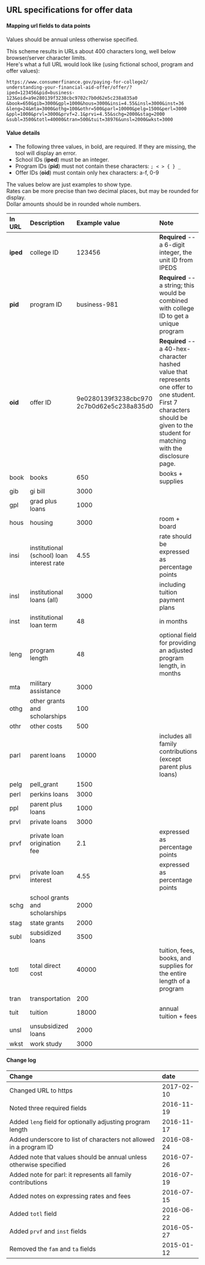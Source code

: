 ## URL specifications for offer data

#### Mapping url fields to data points
Values should be annual unless otherwise specified.

This scheme results in URLs about 400 characters long, well below browser/server character limits.  
Here's what a full URL would look like (using fictional school, program and offer values):  
```
https://www.consumerfinance.gov/paying-for-college2/
understanding-your-financial-aid-offer/offer/?
iped=123456&pid=business-123&oid=a9e280139f3238cbc9702c7b0d62e5c238a835a0
&book=650&gib=3000&gpl=1000&hous=3000&insi=4.55&insl=3000&inst=36
&leng=24&mta=3000&othg=100&othr=500&parl=10000&pelg=1500&perl=3000
&ppl=1000&prvl=3000&prvf=2.1&prvi=4.55&schg=2000&stag=2000
&subl=3500&totl=40000&tran=500&tuit=38976&unsl=2000&wkst=3000
```

#### Value details
- The following three values, in bold, are required. If they are missing, the tool will display an error.
- School IDs (**iped**) must be an integer.
- Program IDs (**pid**) must not contain these characters: `; < > { } _`
- Offer IDs (**oid**) must contain only hex characters: a-f, 0-9

The values below are just examples to show type.   
Rates can be more precise than two decimal places, but may be rounded for display.  
Dollar amounts should be in rounded whole numbers.  

In URL | Description | Example value | Note
:----- | :---------  | :------------ | :---
**iped** | college ID | 123456 | **Required** -- a 6-digit integer, the unit ID from IPEDS
**pid**  | program ID | business-981 | **Required** -- a string; this would be combined with college ID to get a unique program
**oid**  | offer ID | 9e0280139f3238cbc970<br>2c7b0d62e5c238a835d0 | **Required** -- a 40-hex-character hashed value that represents one offer to one student. First 7 characters should be given to the student for matching with the disclosure page.
book | books | 650 | books + supplies
gib  | gi bill | 3000 |
gpl  | grad plus loans | 1000 |
hous | housing | 3000 | room + board
insi | institutional (school) loan interest rate | 4.55 | rate should be expressed as percentage points
insl | institutional loans (all) | 3000 | including tuition payment plans
inst | institutional loan term | 48 | in months
leng | program length | 48 | optional field for providing an adjusted program length, in months
mta  | military assistance | 3000 |
othg | other grants and scholarships | 100 |
othr | other costs | 500 |
parl | parent loans | 10000 | includes all family contributions (except parent plus loans)
pelg | pell_grant | 1500 |
perl | perkins loans | 3000 |
ppl  | parent plus loans | 1000 |
prvl | private loans | 3000 |
prvf | private loan origination fee | 2.1 | expressed as percentage points
prvi | private loan interest | 4.55 | expressed as percentage points
schg | school grants and scholarships | 2000 |
stag | state grants | 2000 |
subl | subsidized loans | 3500 |
totl | total direct cost | 40000 | tuition, fees, books, and supplies for the entire length of a program
tran | transportation | 200 |
tuit | tuition | 18000 | annual tuition + fees
unsl | unsubsidized loans | 2000 |
wkst | work study | 3000 |

#### Change log
Change | date
:----- | :---
Changed URL to https | 2017-02-10
Noted three required fields | 2016-11-19
Added `leng` field for optionally adjusting program length | 2016-11-17
Added underscore to list of characters not allowed in a program ID | 2016-08-24
Added note that values should be annual unless otherwise specified | 2016-07-26
Added note for parl: it represents all family contributions | 2016-07-19
Added notes on expressing rates and fees | 2016-07-15
Added `totl` field | 2016-06-22
Added `prvf` and `inst` fields | 2016-05-27
Removed the `fam` and `ta` fields | 2015-01-12
